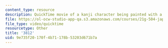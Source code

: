 ```yaml
---
content_type: resource
description: QuickTime movie of a kanji character being painted with a brush.
file: https://ol-ocw-studio-app-qa.s3.amazonaws.com/courses/21g-504-japanese-iv-spring-2009/9e735f20170f4b71178b53203d671b7a_3812.mov
file_type: video/quicktime
resourcetype: Other
title: '3812'
uid: 9e735f20-170f-4b71-178b-53203d671b7a
---
```

